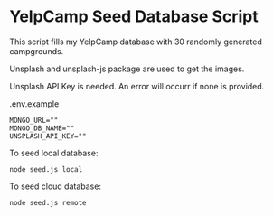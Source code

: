 # YelpCamp Seed Database Script

This script fills my YelpCamp database with 30 randomly generated campgrounds.

Unsplash and unsplash-js package are used to get the images.

Unsplash API Key is needed. An error will occurr if none is provided.

.env.example

```
MONGO_URL=""
MONGO_DB_NAME=""
UNSPLASH_API_KEY=""
```

To seed local database:

```
node seed.js local
```

To seed cloud database:
```
node seed.js remote
```
